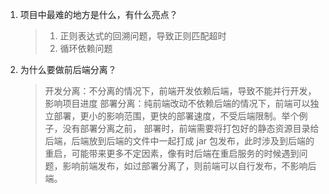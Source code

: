 1. 项目中最难的地方是什么，有什么亮点？

   > 1. 正则表达式的回溯问题，导致正则匹配超时
   > 2. 循环依赖问题

2. 为什么要做前后端分离？

   > 开发分离：不分离的情况下，前端开发依赖后端，导致不能并行开发，影响项目进度
   > 部署分离：纯前端改动不依赖后端的情况下，前端可以独立部署，更小的影响范围，更快的部署速度，不受后端限制。举个例子，没有部署分离之前，
   > 部署时，前端需要将打包好的静态资源目录给后端，后端放到后端的文件中一起打成 jar 包发布，此时涉及到后端的重启，可能带来更多不定因素，像有时后端在重启服务的时候遇到问题，影响前端发布，如过部署分离了，则前端可以自行发布，不影响后端。
